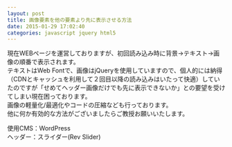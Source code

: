 ```yaml
---
layout: post
title: 画像要素を他の要素より先に表示させる方法
date: 2015-01-29 17:02:40
categories: javascript jquery html5
---
```

<!-- {% raw %} -->
<p>現在WEBページを運営しておりますが、初回読み込み時に背景→テキスト→画像の順番で表示されます。<br>
テキストはWeb Fontで、画像はjQueryを使用していますので、個人的には納得（CDNとキャッシュを利用して２回目以降の読み込みはいたって快適）していたのですが「せめてヘッダー画像だけでも先に表示できないか」との要望を受けてしまい現在困っております。<br>
画像の軽量化/最適化やコードの圧縮なども行っております。<br>
他に何か有効的な方法がございましたらご教授お願いいたします。</p>

<p>使用CMS：WordPress<br>
ヘッダー：スライダー(Rev Slider)</p>
<!-- {% endraw %} -->
